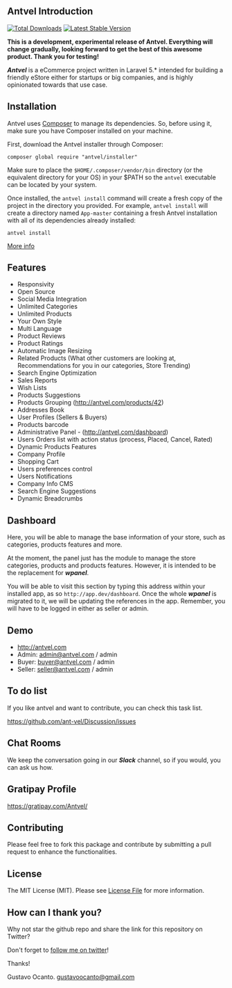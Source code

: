 ## Antvel Introduction

<a href="https://packagist.org/packages/ant-vel/Shop"><img src="https://img.shields.io/packagist/dt/antvel/shop.svg" alt="Total Downloads"></a>
<a href="https://packagist.org/packages/ant-vel/Shop"><img src="https://img.shields.io/packagist/v/antvel/shop.svg" alt="Latest Stable Version"></a>



**This is a development, experimental release of Antvel. Everything will change gradually, looking forward to get the best of this awesome product. Thank you for testing!**

***Antvel*** is a eCommerce project written in Laravel 5.* intended for building a friendly eStore either for startups or big companies, and is highly opinionated towards that use case.


<a name="installation"></a>
## Installation

Antvel uses [Composer](https://getcomposer.org) to manage its dependencies. So, before using it, make sure you have Composer installed on your machine.


First, download the Antvel installer through Composer:

    composer global require "antvel/installer"

Make sure to place the `$HOME/.composer/vendor/bin` directory (or the equivalent directory for your OS) in your $PATH so the `antvel` executable can be located by your system.

Once installed, the `antvel install` command will create a fresh copy of the project in the directory you provided. For example, `antvel install` will create a directory named `App-master` containing a fresh Antvel installation with all of its dependencies already installed:

    antvel install
    

<a href="https://github.com/ant-vel/Installer" _target="blank">More info</a>



<a name="features"></a>
## Features

* Responsivity
* Open Source
* Social Media Integration
* Unlimited Categories
* Unlimited Products
* Your Own Style
* Multi Language
* Product Reviews
* Product Ratings
* Automatic Image Resizing
* Related Products (What other customers are looking at, Recommendations for you in our categories, Store Trending)
* Search Engine Optimization
* Sales Reports
* Wish Lists
* Products Suggestions
* Products Grouping (http://antvel.com/products/42)
* Addresses Book
* User Profiles (Sellers & Buyers)
* Products barcode
* Administrative Panel - (http://antvel.com/dashboard)
* Users Orders list with action status (process, Placed, Cancel, Rated)
* Dynamic Products Features
* Company Profile
* Shopping Cart
* Users preferences control
* Users Notifications
* Company Info CMS
* Search Engine Suggestions
* Dynamic Breadcrumbs


## Dashboard

Here, you will be able to manage the base information of your store, such as categories, products features and more. 

At the moment, the panel just has the module to manage the store categories, products and products features. However, it is intended to be the replacement for ***wpanel***.

You will be able to visit this section by typing this address within your installed app, as so ```http://app.dev/dashboard```. Once the whole ***wpanel*** is migrated to it, we will be updating the references in the app. Remember, you will have to be logged in either as seller or admin.




## Demo

* <a href="http://antvel.com" target="_blank">http://antvel.com</a>
* Admin: admin@antvel.com / admin
* Buyer: buyer@antvel.com / admin
* Seller: seller@antvel.com / admin


## To do list
If you like antvel and want to contribute, you can check this task list.

<a href="https://github.com/ant-vel/Discussion/issues" target="_blank">https://github.com/ant-vel/Discussion/issues</a>



## Chat Rooms

We keep the conversation going in our ***Slack*** channel, so if you would, you can ask us how.


## Gratipay Profile

<a href="https://gratipay.com/Antvel/" target="_blank">https://gratipay.com/Antvel/</a>

## Contributing

Please feel free to fork this package and contribute by submitting a pull request to enhance the functionalities.

## License

The MIT License (MIT). Please see [License File](https://github.com/ant-vel/App/blob/master/LICENSE) for more information.


## How can I thank you?
Why not star the github repo and share the link for this repository on Twitter?


Don't forget to [follow me on twitter](https://twitter.com/gocanto)!

Thanks!

Gustavo Ocanto.
gustavoocanto@gmail.com




